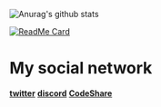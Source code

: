 ![Anurag's github stats](https://github-readme-stats.vercel.app/api?username=govmoe&theme=synthwave&show_icons=true)


[![ReadMe Card](https://github-readme-stats.vercel.app/api/pin/?username=moyuproduct&repo=MoYuStatus&theme=synthwave)](https://github.com/moyuproduct/MoYuStatus)

# My social network
**[twitter](https://twitter.com/Terrlabs_)**    **[discord](https://r6s.ink/IAdpv)**    **[CodeShare](https://txtshare.com.co)**